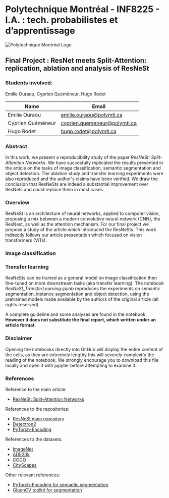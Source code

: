 # **Polytechnique Montréal - INF8225 - I.A. : tech. probabilistes et d’apprentissage**

![Polytechnique Montréal Logo](https://upload.wikimedia.org/wikipedia/commons/c/cf/Polytechnique_Montreal_Logo.jpg)

## **Final Project : ResNet meets Split-Attention: replication, ablation and analysis of ResNeSt**

### **Students involved:**

Emilie Ouraou, Cyprien Quéméneur, Hugo Rodet

| Name     | Email          |
| -------- | -------------- |
| Emilie Ouraou     | emilie.ouraou@polymtl.ca |
| Cyprien Quéméneur | cyprien.quemeneur@polymtl.ca |
| Hugo Rodet        | hugo.rodet@polymtl.ca |

### **Abstract**

In this work, we present a reproducibility study of the paper _ResNeSt: Split-Attention Networks_. We have succesfully replicated the results presented in the article on the tasks of image classification, semantic segmentation and object detection. The ablation study and transfer learning experiments were also reproduced and the author's claims have been verified. We draw the conclusion that ResNeSts are indeed a substantial improvement over ResNets and could replace them in most cases.

### **Overview**
ResNeSt is an architecture of neural networks, applied to computer vision, proposing a mix between a modern convolutive neural network (CNN), the ResNest, as well as the attention mechanism. For our final project we propose a study of the article which introduced the ResNeSts. This work indirectly follows our article presentation which focused on vision transformers (ViTs).

### **Image classification**

### **Transfer learning**

ResNeSts can be trained as a general model on image classification then fine-tuned on more downstream tasks (aka transfer learning). The notebook _ResNeSt_TransferLearning.ipynb_  reproduces the experiments on semantic segmentation, instance segmentation and object detection, using the pretrained models made available by the authors of the original article (all rights reserved).

A complete guideline and some analyses are found in the notebook. **However it does not substitute the final report, which written under an article format.**

### **Disclaimer**

Opening the notebooks directly into GitHub will display the entire content of the cells, as they are extremely lengthy this will severely complexify the reading of the notebook. We strongly encourage you to download this file locally and open it with jupyter before attempting to examine it.

### **References**
Reference to the main article:
* [ResNeSt: Split-Attention Networks](https://arxiv.org/abs/2004.08955)

References to the repositories:
* [ResNeSt main repository](https://github.com/zhanghang1989/ResNeSt)
* [Detectron2](https://github.com/facebookresearch/detectron2)
* [PyTorch-Encoding](https://github.com/zhanghang1989/PyTorch-Encoding)

References to the datasets:
* [ImageNet](https://www.image-net.org/)
* [ADE20k](https://groups.csail.mit.edu/vision/datasets/ADE20K/)
* [COCO](https://cocodataset.org/#home)
* [CityScapes](https://www.cityscapes-dataset.com/)

Other relevant references:
* [PyTorch-Encoding for semantic segmentation](https://hangzhang.org/PyTorch-Encoding/model_zoo/segmentation.html)
* [GluonCV toolkit for segmentation](https://cv.gluon.ai/model_zoo/segmentation.html)
